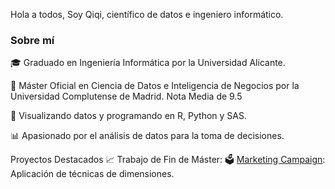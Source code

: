 Hola a todos,
Soy Qiqi, científico de datos e ingeniero informático.

### Sobre mí
🎓 Graduado en Ingeniería Informática por la Universidad Alicante. 

💼 Máster Oficial en Ciencia de Datos e Inteligencia de Negocios por la Universidad Complutense de Madrid. Nota Media de 9.5

🤖 Visualizando datos y programando en R, Python y SAS.

📊 Apasionado por el análisis de datos para la toma de decisiones.

Proyectos Destacados
📈 Trabajo de Fin de Máster: 
🗳️ [Marketing Campaign]([enlace-a-tu-proyecto](https://Leztin.github.io/Marketing)): Aplicación de técnicas de dimensiones.


